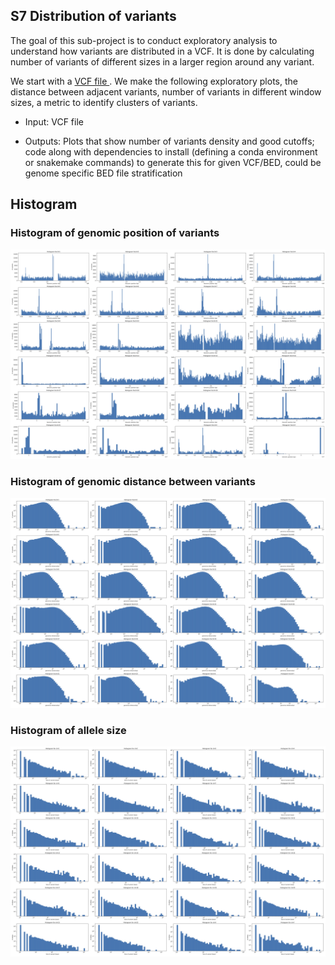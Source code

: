 
## S7 Distribution of variants

The goal of this sub-project is to conduct exploratory analysis to understand how variants are distributed in a VCF. It is done by calculating number of variants of different sizes in a larger region around any variant.

We start with a [VCF file ](https://ftp-trace.ncbi.nlm.nih.gov/ReferenceSamples/giab/data/AshkenazimTrio/analysis/HPRC-HG002.cur.20211005/HPRC-cur.20211005-align2-GRCh38.dip.vcf.gz). We make the following exploratory plots, the distance between adjacent variants, number of variants in different window sizes, a metric to identify clusters of variants.

- Input: VCF file

- Outputs: Plots that show number of variants density and good cutoffs; code along with dependencies to install (defining a conda environment or snakemake commands) to generate this for given VCF/BED, could be genome specific BED file stratification  


## Histogram

### Histogram of genomic position of variants
![Histogram of genomic position of variants](./data/hist_chrs_variant_position.jpg)

### Histogram of genomic distance between variants 
![Histogram of genomic distance between variants](./data/hist_chrs_variant_distance.jpg)

### Histogram of allele size 
![Histogram of allele size ](./data/hist_chrs_variant_size.jpg)
